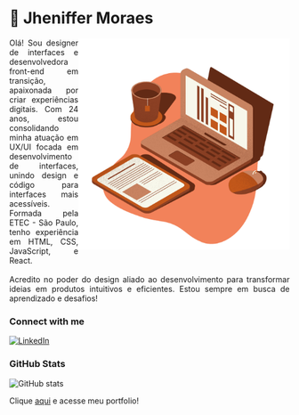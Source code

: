 

<h1>🧡 Jheniffer Moraes</h1>
<img align="right" alt="Vetor by Jheniffer Moraes" height="380" src="computador.png">

<p align="justify">Olá! Sou designer de interfaces e desenvolvedora front-end em transição, apaixonada por criar experiências digitais. Com 24 anos, estou consolidando minha atuação em UX/UI focada em desenvolvimento de interfaces, unindo design e código para interfaces mais acessíveis. Formada pela ETEC - São Paulo, tenho experiência em HTML, CSS, JavaScript, e React.
<br>
<br>
Acredito no poder do design aliado ao desenvolvimento para transformar ideias em produtos intuitivos e eficientes. Estou sempre em busca de aprendizado e desafios!</p>


### Connect with me

[![LinkedIn](https://img.shields.io/badge/-LinkedIn-000?style=for-the-badge&logo=linkedin&logoColor=FF00F6&color:FFF)](https://www.linkedin.com/in/jheniffer-moraes/)

### GitHub Stats
![GitHub stats](https://github-readme-stats-git-masterrstaa-rickstaa.vercel.app/api?username=JhenifferMoraes&hide_title=true&show_icons=true&include_all_commits=false&count_private=true&line_height=25&hide=issues&bg_color=000&title_color=823113&text_color=FFF&border_radius=3&border_color=bd4a09&icon_color=823113&theme=jolly)

Clique [aqui](https://jheniffermoraes.github.io/dio-portfolio/) e acesse meu portfolio!
